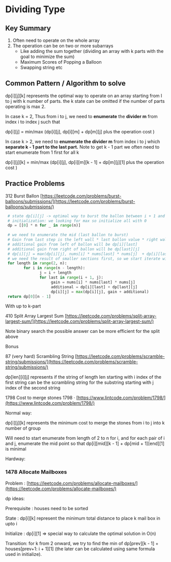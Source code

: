 # Dividing Type

## **Key Summary**

1. Often need to operate on the whole array
2. The operation can be on two or more subarrays
   * Like adding the sum together (dividing an array with k parts with the goal to minimize the sum)
   * Maximum Scores of Popping a Balloon
   * Swapping string etc

## Common Pattern / Algorithm to solve

dp\[i]\[j]\[k] represents the optimal way to operate on an array starting from I to j  with k number of parts. the k state can be omitted if the number of parts operating is max 2.&#x20;

In case k = 2, Thus from i to j, we need to **enumerate** the **divider m** from index i to index j such that&#x20;

dp\[i]\[j] = min/max (dp\[i]\[j],  dp\[i]\[m]  + dp\[m]\[j]  plus the operation cost )

In case k > 2, we need to **enumerate the divider m** from index i to j which **separate k - 1 part to the last part.**  Note to get k - 1 part we often need to start enumerate from 1 first for all k

dp\[i]\[j]\[k] = min/max (dp\[i]\[j],  dp\[i]\[m]\[k - 1]  + dp\[m]\[j]\[1]  plus the operation cost )

## Practice Problems

312 Burst Ballon [https://leetcode.com/problems/burst-balloons/submissions/](https://leetcode.com/problems/burst-balloons/submissions/)

```python
 # state dp[i][j] -> optimal way to burst the ballon between i + 1 and j - 1, with i , j as the nonburstable wall 
 # initialization: we looking for max so initialize all with 0
 dp = [[0] * n for _ in range(n)]
        
 # we need to enumerate the mid (last ballon to burst)
 # Gain from last step is the left wall * last ballon value * right wall
 # additional gain from left of ballon will be dp[i][last]
 # additional gain from right of ballon will be dp[last][j]
 # dp[i][j] = max(dp[i][j], nums[i] * nums[last] * nums[j]  + dp[i][last] + dp[last][j])
 # we need the result of smaller sections first, so we start iterate with length of two (j - i == 2)
 for length in range(2, n):
        for i in range(n - length):
               j = i + length
               for last in range(i + 1, j):
                    gain = nums[i] * nums[last] * nums[j]
                    additional = dp[i][last] + dp[last][j]
                    dp[i][j] = max(dp[i][j], gain + additional)
 return dp[0][n - 1]
```

With up to k-part

410 Split Array Largest Sum [https://leetcode.com/problems/split-array-largest-sum/](https://leetcode.com/problems/split-array-largest-sum/)

Note binary search the possible answer can be more efficient for the split above



Bonus

87 (very hard) Scrambling String [https://leetcode.com/problems/scramble-string/submissions/](https://leetcode.com/problems/scramble-string/submissions/)

dp\[len]\[i]\[j] represents if the string of length len starting with i index of the first string can be the scrambling string for the substring starting with j index of the second string

1798 Cost to merge stones 1798 · [https://www.lintcode.com/problem/1798/](https://www.lintcode.com/problem/1798/)

Normal way:&#x20;

dp\[i]\[j]\[k]  represents the minimum cost to merge the stones from i to j into k number of group

Will need to start enumerate from length of 2 to n for i,  and for each pair of i and j, enumerate the mid point so that dp\[i]\[mid]\[k - 1]  + dp\[mid + 1]\[end]\[1] is minimal

Hardway:



### 1478 Allocate Mailboxes

Problem : [https://leetcode.com/problems/allocate-mailboxes/](https://leetcode.com/problems/allocate-mailboxes/)

dp ideas:&#x20;

Prerequisite : houses need to be sorted

State : dp\[i]\[k]  represent the minimum total distance to place k mail box in upto i&#x20;

Initialize : dp\[i]\[1]  => special way to calculate the optimal solution in O(n)

Transition: for k from 2 onward, we try to find the min of dp\[prev]\[k - 1] + houses\[prev+1: i + 1]\[1] (the later can be calculated using same formula used in initialize).&#x20;

